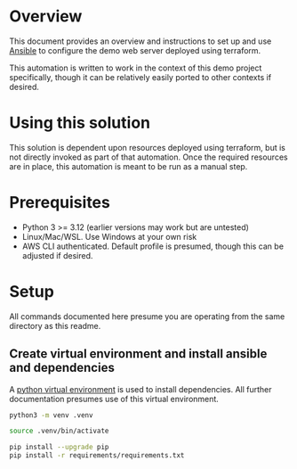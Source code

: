 # Overview
This document provides an overview and instructions to set up and use [Ansible](https://docs.ansible.com/) to configure the demo web server deployed using terraform.

This automation is written to work in the context of this demo project specifically, though it can be relatively easily ported to other contexts if desired.

# Using this solution

This solution is dependent upon resources deployed using terraform, but is not directly invoked as part of that automation. Once the required resources are in place, this automation is meant to be run as a manual step.

# Prerequisites
- Python 3 >= 3.12 (earlier versions may work but are untested)
- Linux/Mac/WSL. Use Windows at your own risk
- AWS CLI authenticated. Default profile is presumed, though this can be adjusted if desired.

# Setup
All commands documented here presume you are operating from the same directory as this readme.

## Create virtual environment and install ansible and dependencies

A [python virtual environment](https://docs.python.org/3/library/venv.html) is used to install dependencies. All further documentation presumes use of this virtual environment.

```bash
python3 -m venv .venv
```

```bash
source .venv/bin/activate
```

```bash
pip install --upgrade pip
pip install -r requirements/requirements.txt
```


